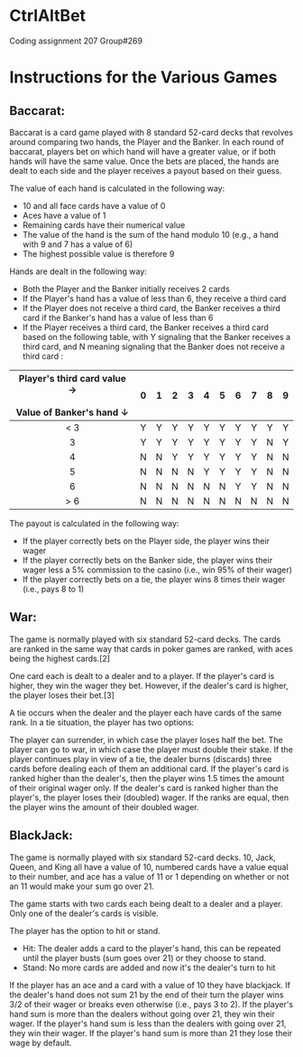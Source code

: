 # CtrlAltBet
Coding assignment 207 Group#269

# Instructions for the Various Games

## Baccarat:

Baccarat is a card game played with 8 standard 52-card decks that revolves around comparing two hands, the Player and the Banker. In each round of baccarat, players bet on which hand will have a greater value, or if both hands will have the same value. Once the bets are placed, the hands are dealt to each side and the player receives a payout based on their guess.

The value of each hand is calculated in the following way:
- 10 and all face cards have a value of 0
- Aces have a value of 1
- Remaining cards have their numerical value
- The value of the hand is the sum of the hand modulo 10 (e.g., a hand with 9 and 7 has a value of 6)
- The highest possible value is therefore 9

Hands are dealt in the following way:
- Both the Player and the Banker initially receives 2 cards
- If the Player's hand has a value of less than 6, they receive a third card
- If the Player does not receive a third card, the Banker receives a third card if the Banker's hand has a value of less than 6
- If the Player receives a third card, the Banker receives a third card based on the following table, with Y signaling that the Banker receives a third card, and N meaning signaling that the Banker does not receive a third card :

| Player's third card value →<br><br>Value of Banker's hand ↓ 	| 0 	| 1 	| 2 	| 3 	| 4 	| 5 	| 6 	| 7 	| 8 	| 9 	|
|:-----------------------------------------------------------:	|:-:	|:-:	|:-:	|:-:	|:-:	|:-:	|:-:	|:-:	|:-:	|:-:	|
|                             < 3                             	| Y 	| Y 	| Y 	| Y 	| Y 	| Y 	| Y 	| Y 	| Y 	| Y 	|
|                              3                              	| Y 	| Y 	| Y 	| Y 	| Y 	| Y 	| Y 	| Y 	| N 	| Y 	|
|                              4                              	| N 	| N 	| Y 	| Y 	| Y 	| Y 	| Y 	| Y 	| N 	| N 	|
|                              5                              	| N 	| N 	| N 	| N 	| Y 	| Y 	| Y 	| Y 	| N 	| N 	|
|                              6                              	| N 	| N 	| N 	| N 	| N 	| N 	| Y 	| Y 	| N 	| N 	|
|                             > 6                             	| N 	| N 	| N 	| N 	| N 	| N 	| N 	| N 	| N 	| N 	|

The payout is calculated in the following way:
- If the player correctly bets on the Player side, the player wins their wager
- If the player correctly bets on the Banker side, the player wins their wager less a 5% commission to the casino (i.e., win 95% of their wager)
- If the player correctly bets on a tie, the player wins 8 times their wager (i.e., pays 8 to 1)
  
## War:

The game is normally played with six standard 52-card decks. The cards are ranked in the same way that cards in poker games are ranked, with aces being the highest cards.[2]

One card each is dealt to a dealer and to a player. If the player's card is higher, they win the wager they bet. However, if the dealer's card is higher, the player loses their bet.[3]

A tie occurs when the dealer and the player each have cards of the same rank. In a tie situation, the player has two options:

The player can surrender, in which case the player loses half the bet.
The player can go to war, in which case the player must double their stake.
If the player continues play in view of a tie, the dealer burns (discards) three cards before dealing each of them an additional card. If the player's card is ranked higher than the dealer's, then the player wins 1.5 times the amount of their original wager only. If the dealer's card is ranked higher than the player's, the player loses their (doubled) wager. If the ranks are equal, then the player wins the amount of their doubled wager.

## BlackJack:

The game is normally played with six standard 52-card decks. 10, Jack, Queen, and King all have a value of 10, numbered cards have a value equal to their number, and ace has a value of 11 or 1 depending on whether or not an 11 would make your sum go over 21.

The game starts with two cards each being dealt to a dealer and a player. Only one of the dealer's cards is visible.

The player has the option to hit or stand. 
- Hit: The dealer adds a card to the player's hand, this can be repeated until the player busts (sum goes over 21) or they choose to stand.
- Stand: No more cards are added and now it's the dealer's turn to hit
  
If the player has an ace and a card with a value of 10 they have blackjack. If the dealer's hand does not sum 21 by the end of their turn the player wins 3/2 of their wager or breaks even otherwise (i.e., pays 3 to 2).
If the player's hand sum is more than the dealers without going over 21, they win their wager.
If the player's hand sum is less than the dealers with going over 21, they win their wager.
If the player's hand sum is more than 21 they lose their wage by default.




